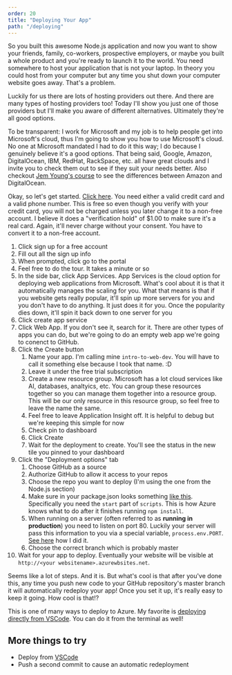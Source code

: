```yaml
---
order: 20
title: "Deploying Your App"
path: "/deploying"
---
```


So you built this awesome Node.js application and now you want to show your friends, family, co-workers, prospective employers, or maybe you built a whole product and you're ready to launch it to the world. You need somewhere to host your application that is not your laptop. In theory you could host from your computer but any time you shut down your computer website goes away. That's a problem.

Luckily for us there are lots of hosting providers out there. And there are many types of hosting providers too! Today I'll show you just one of those providers but I'll make you aware of different alternatives. Ultimately they're all good options.

To be transparent: I work for Microsoft and my job is to help people get into Microsoft's cloud, thus I'm going to show you how to use Microsoft's cloud. No one at Microsoft mandated I had to do it this way; I do because I genuinely believe it's a good options. That being said, Google, Amazon, DigitalOcean, IBM, RedHat, RackSpace, etc. all have great clouds and I invite you to check them out to see if they suit your needs better. Also checkout [Jem Young's course][jem] to see the differences between Amazon and DigitalOcean.

Okay, so let's get started. [Click here][azure]. You need either a valid credit card and a valid phone number. This is free so even though you verify with your credit card, you will not be charged unless you later change it to a non-free account. I believe it does a "verification hold" of $1.00 to make sure it's a real card. Again, it'll never charge without your consent. You have to convert it to a non-free account.

1. Click sign up for a free account
1. Fill out all the sign up info
1. When prompted, click go to the portal
1. Feel free to do the tour. It takes a minute or so
1. In the side bar, click App Services. App Services is the cloud option for deploying web applications from Microsoft. What's cool about it is that it automatically manages the scaling for you. What that means is that if you website gets really popular, it'll spin up more servers for you and you don't have to do anything. It just does it for you. Once the popularity dies down, it'll spin it back down to one server for you
1. Click create app service
1. Click Web App. If you don't see it, search for it. There are other types of apps you can do, but we're going to do an empty web app we're going to conenct to GitHub.
1. Click the Create button
   1. Name your app. I'm calling mine `intro-to-web-dev`. You will have to call it something else because I took that name. :D
   1. Leave it under the free trial subscription
   1. Create a new resource group. Microsoft has a lot cloud services like AI, databases, analtyics, etc. You can group these resources together so you can manage them together into a resource group. This will be our only resource in this resource group, so feel free to leave the name the same.
   1. Feel free to leave Application Insight off. It is helpful to debug but we're keeping this simple for now
   1. Check pin to dashboard
   1. Click Create
   1. Wait for the deployment to create. You'll see the status in the new tile you pinned to your dashboard
1. Click the "Deployment options" tab
   1. Choose GitHub as a source
   1. Authorize GitHub to allow it access to your repos
   1. Choose the repo you want to deploy (I'm using the one from the Node.js section)
   1. Make sure in your package.json looks something [like this][gh]. Specifically you need the `start` part of `scripts`. This is how Azure knows what to do after it finishes running `npm install`.
   1. When running on a server (often referred to as **running in production**) you need to listen on port 80. Luckily your server will pass this information to you via a special variable, `process.env.PORT`. [See here][gh2] how I did it.
   1. Choose the correct branch which is probably master
1. Wait for your app to deploy. Eventually your website will be visible at `http://<your websitename>.azurewbsites.net`.

Seems like a lot of steps. And it is. But what's cool is that after you've done this, any time you push new code to your GitHub repository's master branch it will automatically redeploy your app! Once you set it up, it's really easy to keep it going. How cool is that!?

This is one of many ways to deploy to Azure. My favorite is [deploying directly from VSCode][vscode]. You can do it from the terminal as well!

## More things to try

* Deploy from [VSCode][vscode]
* Push a second commit to cause an automatic redeployment

[jem]: https://frontendmasters.com/courses/full-stack/
[azure]: https://aka.ms/Fqk7b0
[gh]: https://github.com/btholt-test/intro-to-web-dev/blob/e3a9ffc2af005b9e6ffec72e442b32ccf1a261d0/package.json#L5
[gh2]: https://github.com/btholt-test/intro-to-web-dev/blob/e3a9ffc2af005b9e6ffec72e442b32ccf1a261d0/server.js#L37-L39
[vscode]: https://aka.ms/Uq08f1
